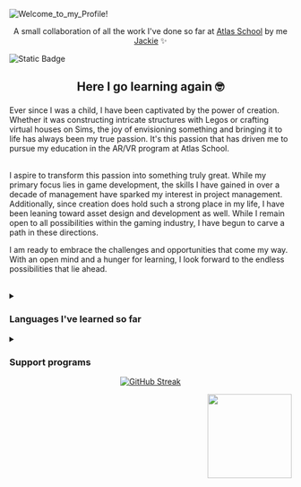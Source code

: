 ![Welcome_to_my_Profile!](https://github.com/Srixx24/Srixx24/assets/144152489/3008c157-ccb1-4f00-91f9-abbca4a06bde)

<p align="center">
A small collaboration of all the work I've done so far at <a href="https://www.atlasschool.com/">Atlas School</a> by me <a href="https://github.com/Srixx24/">Jackie</a> ✨
</p>

![Static Badge](https://img.shields.io/badge/Queers%20Ruling-Code%20Space-purple?style=string&logoColor=purple) 

<h2><p align="center">
Here I go learning again 🤓
</p></h2>
Ever since I was a child, I have been captivated by the power of creation. Whether it was constructing intricate structures with Legos or crafting virtual houses on Sims, the joy of envisioning something and bringing it to life has always been my true passion. It's this passion that has driven me to pursue my education in the AR/VR program at Atlas School. 
<br>
<br>

I aspire to transform this passion into something truly great. While my primary focus lies in game development, the skills I have gained in over a decade of management have sparked my interest in project management. Additionally, since creation does hold such a strong place in my life, I have been leaning toward asset design and development as well. While I remain open to all possibilities within the gaming industry, I have begun to carve a path in these directions.

I am ready to embrace the challenges and opportunities that come my way. With an open mind and a hunger for learning, I look forward to the endless possibilities that lie ahead. 


<br>

<details>
<summary><h3>Languages I've learned so far</h3></summary>
<ul><li>C</li>
<li>Python</li>
<li>C#</li>
<li>Javascript</li>
<li>HTML</li>
<li>CSS</li>
<li>Markdown</li>
</ul></details>


<details>
<summary><h3>Support programs</h3></summary>
<ul><li>How to use Unity and all its functionality</li>
<li>How to create 3D models with Blender </li>
<li>VR applications and worlds</li>
<li>Docker - management of applications within lightweight, isolated containers.</li>
<li>VS code - a source code editor that has given me an efficient coding experience.</li>
</ul></details>



<div align="center">
  <a href="https://git.io/streak-stats"><img src="https://github-readme-streak-stats.herokuapp.com?user=Srixx24&theme=monokai&border_radius=6&date_format=M%20j%5B%2C%20Y%5D" alt="GitHub Streak" /></a>
</div>




<p align="right">
  <img width="150" src="https://github.com/Srixx24/Srixx24/assets/144152489/6093b9ef-6cd0-4b18-a0db-d9b152892d29">
</p>

<!---
Srixx24/Srixx24 is a ✨ special ✨ repository because its `README.md` (this file) appears on your GitHub profile.
You can click the Preview link to take a look at your changes.
--->
